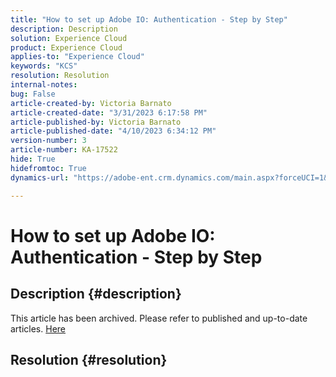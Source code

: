 ```yaml
---
title: "How to set up Adobe IO: Authentication - Step by Step"
description: Description
solution: Experience Cloud
product: Experience Cloud
applies-to: "Experience Cloud"
keywords: "KCS"
resolution: Resolution
internal-notes: 
bug: False
article-created-by: Victoria Barnato
article-created-date: "3/31/2023 6:17:58 PM"
article-published-by: Victoria Barnato
article-published-date: "4/10/2023 6:34:12 PM"
version-number: 3
article-number: KA-17522
hide: True
hidefromtoc: True
dynamics-url: "https://adobe-ent.crm.dynamics.com/main.aspx?forceUCI=1&pagetype=entityrecord&etn=knowledgearticle&id=68443d5a-f0cf-ed11-b597-6045bd006079"

---
```

# How to set up Adobe IO: Authentication - Step by Step

## Description {#description}

This article has been archived. Please refer to published and up-to-date articles. [Here](https://experienceleague.adobe.com/search.html#sort=relevancy)

## Resolution {#resolution}

